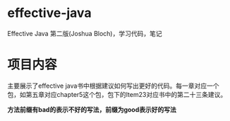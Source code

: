 # effective-java
Effective Java 第二版(Joshua Bloch)，学习代码，笔记

# 项目内容
主要展示了effective java书中根据建议如何写出更好的代码。每一章对应一个包，如第五章对应chapter5这个包，包下的Item23对应书中的第二十三条建议。

**方法前缀有bad的表示不好的写法，前缀为good表示好的写法**

